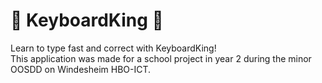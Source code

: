 # 👑 KeyboardKing 👑
Learn to type fast and correct with KeyboardKing!  
This application was made for a school project in year 2 during the minor OOSDD on Windesheim HBO-ICT.
